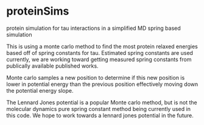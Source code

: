 # proteinSims
protein simulation for tau interactions in a simplified MD spring based simulation

This is using a monte carlo method to find the most protein relaxed energies based off of spring constants for tau. 
Estimated spring constants are used currently, we are working toward getting measured spring constants from publically
available published works. 

Monte carlo samples a new position to determine if this new position is lower in potential energy than the previous position
effectively moving down the potential energy slope. 

The Lennard Jones potential is a popular Monte carlo method, but is not the molecular dynamics pure spring constant method 
being currently used in this code. We hope to work towards a lennard jones potential in the future. 
